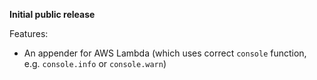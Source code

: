 **Initial public release**

Features:

* An appender for AWS Lambda (which uses correct ```console``` function, e.g. ```console.info``` or ```console.warn```)